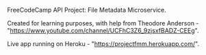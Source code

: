 FreeCodeCamp API Project: File Metadata Microservice.

Created for learning purposes, with help from Theodore Anderson - "https://www.youtube.com/channel/UCFhC3Z6_9zjsxfBADZ-CEEg".

Live app running on Heroku - "https://projectfmm.herokuapp.com/".

